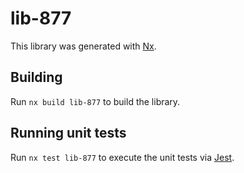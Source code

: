 # lib-877

This library was generated with [Nx](https://nx.dev).

## Building

Run `nx build lib-877` to build the library.

## Running unit tests

Run `nx test lib-877` to execute the unit tests via [Jest](https://jestjs.io).
